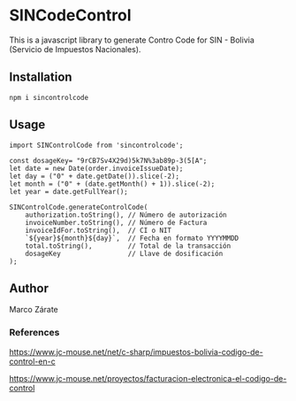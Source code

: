# SINCodeControl

This is a javascript library to generate Contro Code for SIN - Bolivia (Servicio de Impuestos Nacionales).

## Installation

    npm i sincontrolcode

## Usage


    import SINControlCode from 'sincontrolcode';

    const dosageKey= "9rCB7Sv4X29d)5k7N%3ab89p-3(5[A";
    let date = new Date(order.invoiceIssueDate);
    let day = ("0" + date.getDate()).slice(-2);
    let month = ("0" + (date.getMonth() + 1)).slice(-2);
    let year = date.getFullYear();

    SINControlCode.generateControlCode(
        authorization.toString(), // Número de autorización
        invoiceNumber.toString(), // Número de Factura
        invoiceIdFor.toString(),  // CI o NIT
        `${year}${month}${day}`,  // Fecha en formato YYYYMMDD
        total.toString(),         // Total de la transacción
        dosageKey                 // Llave de dosificación
    );

## Author

Marco Zárate 

### References 

https://www.jc-mouse.net/net/c-sharp/impuestos-bolivia-codigo-de-control-en-c

https://www.jc-mouse.net/proyectos/facturacion-electronica-el-codigo-de-control
